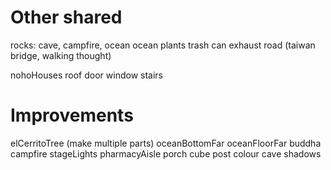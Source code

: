 # Other shared
rocks: cave, campfire, ocean
ocean plants
trash can
exhaust
road (taiwan bridge, walking thought)

nohoHouses
roof
door
window
stairs

# Improvements
elCerritoTree (make multiple parts)
oceanBottomFar
oceanFloorFar
buddha
campfire
stageLights
pharmacyAisle
porch cube post colour
cave shadows
